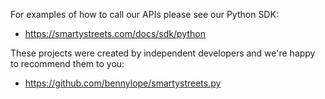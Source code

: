 For examples of how to call our APIs please see our Python SDK:

- https://smartystreets.com/docs/sdk/python

These projects were created by independent developers and we're happy to recommend them to you:

- https://github.com/bennylope/smartystreets.py
